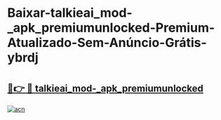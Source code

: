 # Baixar-talkieai_mod-_apk_premiumunlocked-Premium-Atualizado-Sem-Anúncio-Grátis-ybrdj

# <h2><a href="https://w448jo.esa.edu.pl?src=talkieai_mod-_apk_premiumunlocked&ref=ybrdj">🔗👉 🔴 talkieai_mod-_apk_premiumunlocked</a></h2>

[![acn](https://github.com/user-attachments/assets/0f9c940e-d8b0-45ae-aac7-cd30a18b3e1c)](https://w448jo.esa.edu.pl?src=talkieai_mod-_apk_premiumunlocked&ref=ybrdj)

